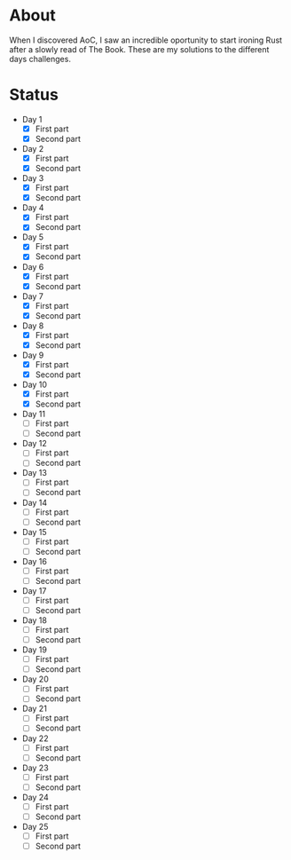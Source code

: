 # About

When I discovered AoC, I saw an incredible oportunity to start ironing Rust after a slowly read of The Book. These are my solutions to the different days challenges.

# Status

- Day 1
  - [x] First part
  - [x] Second part
  
- Day 2
  - [x] First part
  - [x] Second part
  
- Day 3
  - [x] First part
  - [x] Second part
  
- Day 4
  - [x] First part
  - [x] Second part
  
- Day 5
  - [x] First part
  - [x] Second part
  
- Day 6
  - [x] First part
  - [x] Second part
  
- Day 7
  - [x] First part
  - [x] Second part
  
- Day 8
  - [x] First part
  - [x] Second part
  
- Day 9
  - [x] First part
  - [x] Second part
  
- Day 10
  - [x] First part
  - [x] Second part
  
- Day 11
  - [ ] First part
  - [ ] Second part
  
- Day 12
  - [ ] First part
  - [ ] Second part
  
- Day 13
  - [ ] First part
  - [ ] Second part
  
- Day 14
  - [ ] First part
  - [ ] Second part
  
- Day 15
  - [ ] First part
  - [ ] Second part
  
- Day 16
  - [ ] First part
  - [ ] Second part
  
- Day 17
  - [ ] First part
  - [ ] Second part
  
- Day 18
  - [ ] First part
  - [ ] Second part
  
- Day 19
  - [ ] First part
  - [ ] Second part
  
- Day 20
  - [ ] First part
  - [ ] Second part
  
- Day 21
  - [ ] First part
  - [ ] Second part
  
- Day 22
  - [ ] First part
  - [ ] Second part
  
- Day 23
  - [ ] First part
  - [ ] Second part
  
- Day 24
  - [ ] First part
  - [ ] Second part
  
- Day 25
  - [ ] First part
  - [ ] Second part
